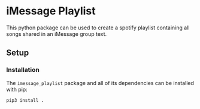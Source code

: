 # iMessage Playlist

This python package can be used to create a spotify playlist containing all songs shared in an iMessage group text.

## Setup

### Installation

The `imessage_playlist` package and all of its dependencies can be installed with pip:

```bash
pip3 install .
```

